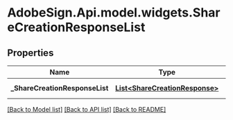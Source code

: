 # AdobeSign.Api.model.widgets.ShareCreationResponseList
## Properties

Name | Type | Description | Notes
------------ | ------------- | ------------- | -------------
**_ShareCreationResponseList** | [**List&lt;ShareCreationResponse&gt;**](ShareCreationResponse.md) | List of ShareCreationResponse | [optional] 

[[Back to Model list]](../README.md#documentation-for-models) [[Back to API list]](../README.md#documentation-for-api-endpoints) [[Back to README]](../README.md)

